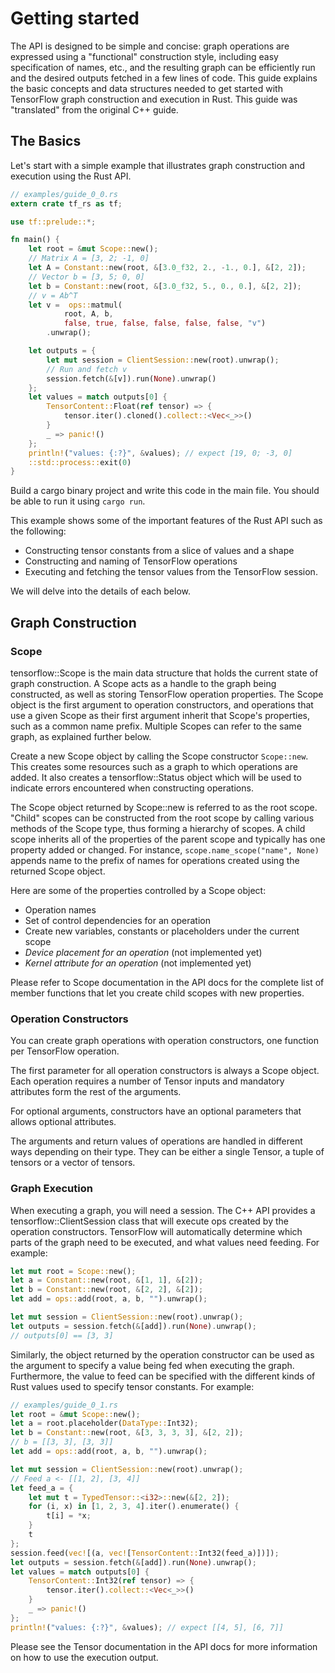 # Getting started

The API is designed to be simple and concise: graph operations are expressed using a "functional" construction style, including easy specification of names, etc., and the resulting graph can be efficiently run and the desired outputs fetched in a few lines of code. This guide explains the basic concepts and data structures needed to get started with TensorFlow graph construction and execution in Rust. This guide was "translated" from the original C++ guide.

## The Basics

Let's start with a simple example that illustrates graph construction and execution using the Rust API.

```Rust
// examples/guide_0_0.rs
extern crate tf_rs as tf;

use tf::prelude::*;

fn main() {
    let root = &mut Scope::new();
    // Matrix A = [3, 2; -1, 0]
    let A = Constant::new(root, &[3.0_f32, 2., -1., 0.], &[2, 2]);
    // Vector b = [3, 5; 0, 0]
    let b = Constant::new(root, &[3.0_f32, 5., 0., 0.], &[2, 2]);
    // v = Ab^T
    let v =  ops::matmul(
            root, A, b, 
            false, true, false, false, false, false, "v")
        .unwrap();

    let outputs = {
        let mut session = ClientSession::new(root).unwrap();
        // Run and fetch v
        session.fetch(&[v]).run(None).unwrap()
    };
    let values = match outputs[0] {
        TensorContent::Float(ref tensor) => {
            tensor.iter().cloned().collect::<Vec<_>>()
        }       
        _ => panic!() 
    };
    println!("values: {:?}", &values); // expect [19, 0; -3, 0]
    ::std::process::exit(0)
}
```

Build a cargo binary project and write this code in the main file. You should be able to run it using `cargo run`.

This example shows some of the important features of the Rust API such as the following:

* Constructing tensor constants from a slice of values and a shape
* Constructing and naming of TensorFlow operations
* Executing and fetching the tensor values from the TensorFlow session.

We will delve into the details of each below.

## Graph Construction

### Scope

tensorflow::Scope is the main data structure that holds the current state of graph construction. A Scope acts as a handle to the graph being constructed, as well as storing TensorFlow operation properties. The Scope object is the first argument to operation constructors, and operations that use a given Scope as their first argument inherit that Scope's properties, such as a common name prefix. Multiple Scopes can refer to the same graph, as explained further below.

Create a new Scope object by calling the Scope constructor `Scope::new`. This creates some resources such as a graph to which operations are added. It also creates a tensorflow::Status object which will be used to indicate errors encountered when constructing operations.

The Scope object returned by Scope::new is referred to as the root scope. "Child" scopes can be constructed from the root scope by calling various methods of the Scope type, thus forming a hierarchy of scopes. A child scope inherits all of the properties of the parent scope and typically has one property added or changed. For instance, `scope.name_scope("name", None)` appends name to the prefix of names for operations created using the returned Scope object.

Here are some of the properties controlled by a Scope object:

* Operation names
* Set of control dependencies for an operation
* Create new variables, constants or placeholders under the current scope
* _Device placement for an operation_ (not implemented yet)
* _Kernel attribute for an operation_ (not implemented yet)

Please refer to Scope documentation in the API docs for the complete list of member functions that let you create child scopes with new properties.

### Operation Constructors

You can create graph operations with operation constructors, one function per TensorFlow operation.

The first parameter for all operation constructors is always a Scope object. Each operation requires a number of Tensor inputs and mandatory attributes form the rest of the arguments.

For optional arguments, constructors have an optional parameters that allows optional attributes.

The arguments and return values of operations are handled in different ways depending on their type. They can be either a single Tensor, a tuple of tensors or a vector of tensors.

### Graph Execution

When executing a graph, you will need a session. The C++ API provides a tensorflow::ClientSession class that will execute ops created by the operation constructors. TensorFlow will automatically determine which parts of the graph need to be executed, and what values need feeding. For example:

```Rust
let mut root = Scope::new();
let a = Constant::new(root, &[1, 1], &[2]);
let b = Constant::new(root, &[2, 2], &[2]);
let add = ops::add(root, a, b, "").unwrap();

let mut session = ClientSession::new(root).unwrap();
let outputs = session.fetch(&[add]).run(None).unwrap();
// outputs[0] == [3, 3]
```

Similarly, the object returned by the operation constructor can be used as the argument to specify a value being fed when executing the graph. Furthermore, the value to feed can be specified with the different kinds of Rust values used to specify tensor constants. For example:

```Rust
// examples/guide_0_1.rs
let root = &mut Scope::new();
let a = root.placeholder(DataType::Int32);
let b = Constant::new(root, &[3, 3, 3, 3], &[2, 2]);
// b = [[3, 3], [3, 3]]
let add = ops::add(root, a, b, "").unwrap();

let mut session = ClientSession::new(root).unwrap();
// Feed a <- [[1, 2], [3, 4]]
let feed_a = {
    let mut t = TypedTensor::<i32>::new(&[2, 2]);
    for (i, x) in [1, 2, 3, 4].iter().enumerate() {
        t[i] = *x;
    }
    t
};
session.feed(vec![(a, vec![TensorContent::Int32(feed_a)])]);
let outputs = session.fetch(&[add]).run(None).unwrap();
let values = match outputs[0] {
    TensorContent::Int32(ref tensor) => {
        tensor.iter().collect::<Vec<_>>()
    }       
    _ => panic!() 
};
println!("values: {:?}", &values); // expect [[4, 5], [6, 7]]
```

Please see the Tensor documentation in the API docs for more information on how to use the execution output.
